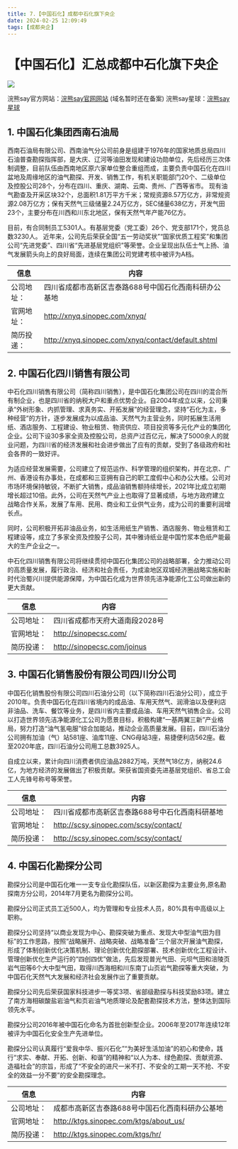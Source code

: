 ```yaml
---
title: 7.【中国石化】成都中石化旗下央企
date: 2024-02-25 12:09:49
tags: [成都央企]
---
```

# 【中国石化】汇总成都中石化旗下央企

![](images/img_3.png)

浣熊say官方网站：[浣熊say官网网站](http://42.193.22.180/ ) (域名暂时还在备案)
浣熊say星球：[浣熊say星球](​http://42.193.22.180/about/我的星球/知识星球/)


## 1. 中国石化集团西南石油局

西南石油局有限公司、西南油气分公司前身是组建于1976年的国家地质总局四川石油普查勘探指挥部，是大庆、辽河等油田发现和建设功勋单位，先后经历三次体制调整，目前队伍由西南地区原六家单位整合重组而成，主要负责中国石化在四川盆地及周缘地区的油气勘探、开发、销售工作，有机关职能部门20个、二级单位及控股公司28个，分布在四川、重庆、湖南、云南、贵州、广西等省市。 现有油气勘查及开采区块32个，总面积1.81万平方千米；常规资源8.57万亿方，非常规资源2.08万亿方；保有天然气三级储量2.24万亿方，SEC储量638亿方，开发气田23个，主要分布在川西和川东北地区，保有天然气年产能76亿方。

目前，有合同制员工5301人。有基层党委（党工委）26个、党支部171个，党员总数3230人。 近年来，公司先后荣获全国“五一劳动奖状”“国家优质工程奖”和集团公司“先进党委”、四川省“先进基层党组织”等荣誉。企业呈现出队伍士气上扬、油气发展箭头向上的良好局面，连续在集团公司党建考核中被评为A档。

| 信息     | 内容                                      |
|--------|-----------------------------------------|
| 公司地址：  | 四川省成都市高新区吉泰路688号中国石化西南科研办公基地                           |
| 官网地址：  | http://xnyq.sinopec.com/xnyq/ |
| 简历投递：  | http://xnyq.sinopec.com/xnyq/contact/default.shtml               |


## 2. 中国石化四川销售有限公司

中石化四川销售有限公司（简称四川销售），是中国石化集团公司在四川的混合所有制企业，也是四川省的纳税大户和重点优势企业。自2004年成立以来，公司秉承“外树形象、内抓管理、求真务实、开拓发展”的经营理念，坚持“石化为主，多种经营”的方针，逐步发展成为以成品油、天然气为主营业务，同时拓展生活用纸、酒店服务、工程建设、物业租赁、物资供应、项目投资等多元化产业的集团化企业。公司下设30多家全资及控股公司，总资产过百亿元，解决了5000余人的就业问题，为四川省的经济发展和社会进步做出了应有的贡献，受到了各级政府和社会各界的一致好评。

为适应经营发展需要，公司建立了规范运作、科学管理的组织架构，并在北京、广州、香港设有办事处，在成都和三亚拥有自己的职工度假中心和办公大楼。公司对市场环境保持敏锐，不断扩大销售，成品油销售额持续增长，2021年比成立初期增长超过10倍。此外，公司在天然气产业上也取得了显著成绩，与地方政府建立战略合作关系，发展了车用、民用、商业和工业供气业务，成为公司的重要利润增长点。

同时，公司积极开拓非油品业务，如生活用纸生产销售、酒店服务、物业租赁和工程建设等，成立了多家全资及控股子公司，其中雅诗纸业是中国竹浆本色纸产能最大的生产企业之一。

中石化四川销售有限公司将继续贯彻中国石化集团公司的战略部署，全力推动公司的高质量发展，履行政治、经济和社会责任，为成渝地区双城经济圈战略实施和新时代治蜀兴川提供能源保障，为中国石化成为世界领先洁净能源化工公司做出新的更大贡献。


| 信息     | 内容                                       |
|--------|------------------------------------------|
| 公司地址：  | 	四川省成都市天府大道南段2028号                             |
| 官网地址：  | http://sinopecsc.com/ |
| 简历投递：  | http://sinopecsc.com/joinus               |

## 3. 中国石化销售股份有限公司四川分公司

中国石化销售股份有限公司四川石油分公司（以下简称四川石油分公司），成立于2010年。负责中国石化在四川省境内的成品油、车用天然气、润滑油以及便利店非油品、洗车、餐饮等业务，是四川省内主要成品油、车用天然气销售企业。公司以打造世界领先洁净能源化工公司为愿景目标，积极构建“一基两翼三新”产业格局，努力打造“油气氢电服”综合加能站，推动企业高质量发展。目前，四川石油分公司拥有加油（气）站581座、油库11座、CNG母站3座，易捷便利店562座。截至2020年底，四川石油分公司用工总数3925人。

自成立以来，累计向四川消费者供应油品2882万吨，天然气18亿方，纳税24.6亿，为地方经济的发展做出了积极贡献。荣获省国资委先进基层党组织、省总工会工人先锋号称号等荣誉。

| 信息     | 内容                                       |
|--------|------------------------------------------|
| 公司地址：  | 四川省成都市高新区吉泰路688号中石化西南科研基地                             |
| 官网地址：  | http://scsy.sinopec.com/scsy/contact/ |
| 简历投递：  | http://scsy.sinopec.com/scsy/contact/               |

## 4. 中国石化勘探分公司

勘探分公司是中国石化唯一一支专业化勘探队伍，以新区勘探为主要业务,原名勘探南方分公司，2014年7月更名为勘探分公司。

勘探分公司正式员工近500人，均为管理和专业技术人员，80%具有中高级以上职称。

勘探分公司坚持“以商业发现为中心、勘探突破为重点、发现大中型油气田为目标”的工作思路，按照“战略展开、战略突破、战略准备”三个层次开展油气勘探，形成了体制创新优化决策机制、理论创新优化勘探部署、技术创新优化工程设计、管理创新优化生产运行的“四创四优”做法，先后发现普光气田、元坝气田和涪陵页岩气田等6个大中型气田，取得川西海相和川东南丁山页岩气勘探等重大突破，为中国石化天然气大发展和经济社会发展作出了重要贡献。

勘探分公司先后荣获国家科技进步一等奖3项、省部级勘探与科技奖励83项。建立了南方海相碳酸盐岩油气和页岩油气地质理论及配套勘探技术方法，整体达到国际领先水平。

勘探分公司2016年被中国石化命名为首批创新型企业。2006年至2017年连续12年被评为中国石化安全生产先进单位。

勘探分公司认真履行“爱我中华、振兴石化”“为美好生活加油”的初心和使命，践行“求实、奉献、开拓、创新、和谐”的精神和“以人为本、绿色勘探、贡献资源、造福社会”的宗旨，形成了“不安全的进尺一米不打、不安全的工期一天不抢、不安全的效益一分不要”的安全勘探理念。​

| 信息     | 内容                                       |
|--------|------------------------------------------|
| 公司地址：  | 成都市高新区吉泰路688号中国石化西南科研办公基地                              |
| 官网地址：  | http://ktgs.sinopec.com/ktgs/about_us/ |
| 简历投递：  | http://ktgs.sinopec.com/ktgs/hr/                |

